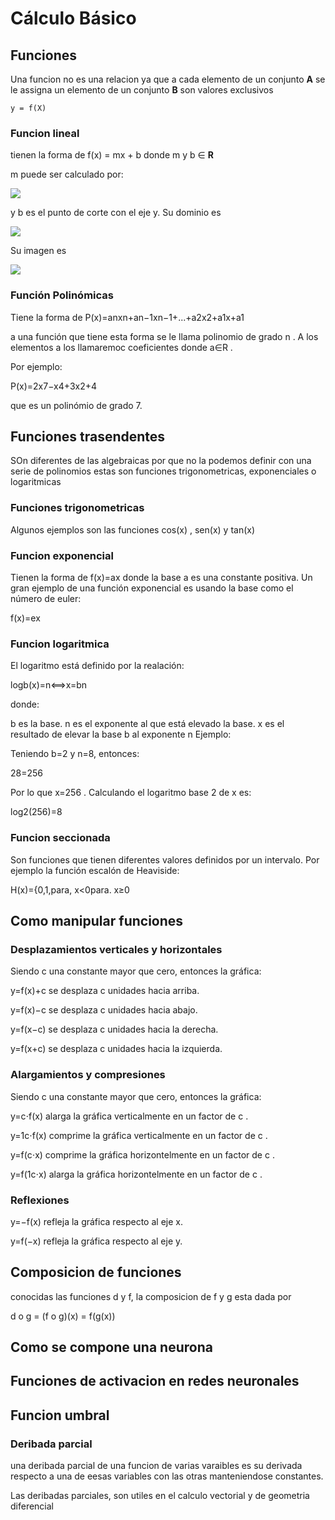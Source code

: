 # Cálculo Básico

## Funciones
Una funcion no es una relacion ya que a cada elemento de un conjunto **A** se le assigna un elemento de un conjunto **B** son valores exclusivos 

`y = f(X)`

### Funcion lineal 
tienen la forma de f(x) = mx + b
donde m y b ∈ **R**

m puede ser calculado por: 


![](https://latex.codecogs.com/gif.latex?\bg_white&space;m&space;=&space;\frac{y_{1}&space;-&space;y_{2}}{x_{2}&space;-&space;x_{1}})

y b es el punto de corte con el eje y. Su dominio es 

![](https://latex.codecogs.com/gif.latex?\bg_white&space;Dom_{f}&space;=&space;\left&space;(&space;-&space;\infty,&space;\infty&space;\right&space;))

Su imagen es 

![](https://latex.codecogs.com/gif.latex?\bg_white&space;Im_{f}&space;=&space;\left&space;(&space;-\infty&space;,&space;\infty&space;\right&space;))

### Función Polinómicas
Tiene la forma de
P(x)=anxn+an−1xn−1+...+a2x2+a1x+a1 

a una función que tiene esta forma se le llama polinomio de grado  n . A los elementos  a  los llamaremoc coeficientes donde  a∈R .

Por ejemplo:

P(x)=2x7−x4+3x2+4 

que es un polinómio de grado 7.

## Funciones trasendentes
SOn diferentes de las algebraicas por que no la podemos definir con  una serie de polinomios estas son funciones trigonometricas, exponenciales o logaritmicas

### Funciones trigonometricas
Algunos ejemplos son las funciones  cos(x) ,  sen(x)  y  tan(x)

### Funcion exponencial 
Tienen la forma de
f(x)=ax 
donde la base  a  es una constante positiva. Un gran ejemplo de una función exponencial es usando la base como el número de euler:

f(x)=ex

### Funcion logaritmica
El logaritmo está definido por la realación:

logb(x)=n⟺x=bn 

donde:

b  es la base.
n  es el exponente al que está elevado la base.
x  es el resultado de elevar la base  b  al exponente  n 
Ejemplo:

Teniendo b=2 y n=8, entonces:

28=256 

Por lo que  x=256 . Calculando el logaritmo base 2 de  x  es:

log2(256)=8

### Funcion seccionada 
Son funciones que tienen diferentes valores definidos por un intervalo. Por ejemplo la función escalón de Heaviside:

H(x)={0,1,para, x<0para. x≥0


## Como manipular funciones
### Desplazamientos verticales y horizontales
Siendo  c  una constante mayor que cero, entonces la gráfica:

y=f(x)+c  se desplaza  c  unidades hacia arriba.

y=f(x)−c  se desplaza  c  unidades hacia abajo.

y=f(x−c)  se desplaza  c  unidades hacia la derecha.

y=f(x+c)  se desplaza  c  unidades hacia la izquierda.

### Alargamientos y compresiones

Siendo  c  una constante mayor que cero, entonces la gráfica:

y=c⋅f(x)  alarga la gráfica verticalmente en un factor de  c .

y=1c⋅f(x)  comprime la gráfica verticalmente en un factor de  c .

y=f(c⋅x)  comprime la gráfica horizontelmente en un factor de  c .

y=f(1c⋅x)  alarga la gráfica horizontelmente en un factor de  c .

### Reflexiones

y=−f(x)  refleja la gráfica respecto al eje x.

y=f(−x)  refleja la gráfica respecto al eje y.

## Composicion de funciones
conocidas las funciones d y f, la composicion de f y g esta dada por

d o g = (f o g)(x) = f(g(x))

## Como se compone una neurona

## Funciones de activacion en redes neuronales

## Funcion umbral

### Deribada parcial

una deribada parcial de una funcion de varias varaibles es su derivada respecto a una de eesas variables con las otras manteniendose constantes.
 
Las deribadas parciales, son utiles en el calculo vectorial y de geometria diferencial



